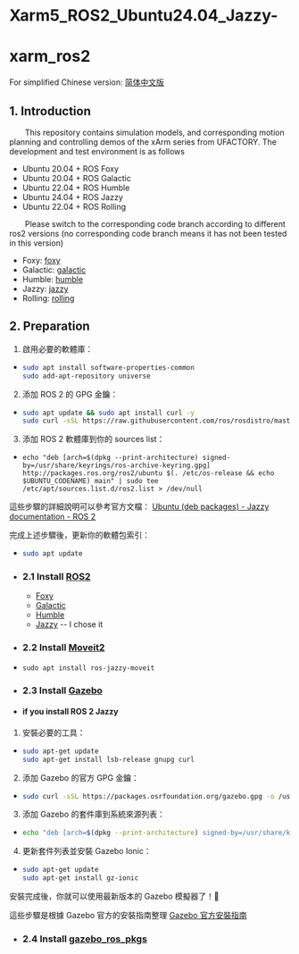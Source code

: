 # Xarm5_ROS2_Ubuntu24.04_Jazzy-

# xarm_ros2

For simplified Chinese version: [简体中文版](./ReadMe_cn.md)

## 1. Introduction

&ensp;&ensp;&ensp;&ensp;This repository contains simulation models, and corresponding motion planning and controlling demos of the xArm series from UFACTORY. The development and test environment is as follows
- Ubuntu 20.04 + ROS Foxy
- Ubuntu 20.04 + ROS Galactic
- Ubuntu 22.04 + ROS Humble
- Ubuntu 24.04 + ROS Jazzy
- Ubuntu 22.04 + ROS Rolling

&ensp;&ensp;&ensp;&ensp;Please switch to the corresponding code branch according to different ros2 versions (no corresponding code branch means it has not been tested in this version)
- Foxy: [foxy](https://github.com/xArm-Developer/xarm_ros2/tree/foxy)
- Galactic: [galactic](https://github.com/xArm-Developer/xarm_ros2/tree/galactic)
- Humble: [humble](https://github.com/xArm-Developer/xarm_ros2/tree/humble)
- Jazzy: [jazzy](https://github.com/xArm-Developer/xarm_ros2/tree/jazzy)
- Rolling: [rolling](https://github.com/xArm-Developer/xarm_ros2/tree/rolling)


## 2. Preparation

1. 啟用必要的軟體庫：

- ``` bash
  sudo apt install software-properties-common
  sudo add-apt-repository universe
  ```
2. 添加 ROS 2 的 GPG 金鑰：
- ``` bash 
  sudo apt update && sudo apt install curl -y
  sudo curl -sSL https://raw.githubusercontent.com/ros/rosdistro/master/ros.key -o /usr/share/keyrings/    ros-archive-keyring.gpg
  ```
3. 添加 ROS 2 軟體庫到你的 sources list：
- ```
  echo "deb [arch=$(dpkg --print-architecture) signed-by=/usr/share/keyrings/ros-archive-keyring.gpg] http://packages.ros.org/ros2/ubuntu $(. /etc/os-release && echo $UBUNTU_CODENAME) main" | sudo tee /etc/apt/sources.list.d/ros2.list > /dev/null
  ```

這些步驟的詳細說明可以參考官方文檔：
[Ubuntu (deb packages) - Jazzy documentation - ROS 2](https://docs.ros.org/en/jazzy/Installation/Ubuntu-Install-Debs.html)



完成上述步驟後，更新你的軟體包索引：
- ```bash
  sudo apt update
  ```

- ### 2.1 Install [ROS2](https://docs.ros.org/) 
  - [Foxy](https://docs.ros.org/en/ros2_documentation/foxy/Installation.html)
  - [Galactic](https://docs.ros.org/en/ros2_documentation/galactic/Installation.html)
  - [Humble](https://docs.ros.org/en/ros2_documentation/humble/Installation.html)
  - [Jazzy](https://docs.ros.org/en/ros2_documentation/jazzy/Installation.html) -- I chose it

- ### 2.2 Install [Moveit2](https://moveit.ros.org/install-moveit2/binary/)
- ```
  sudo apt install ros-jazzy-moveit
  ```

- ### 2.3 Install [Gazebo](https://classic.gazebosim.org/tutorials?tut=install_ubuntu)


- #### if you install ROS 2 Jazzy

1. 安裝必要的工具：
- ```bash
  sudo apt-get update
  sudo apt-get install lsb-release gnupg curl
  ```
2. 添加 Gazebo 的官方 GPG 金鑰：
- ```bash
  sudo curl -sSL https://packages.osrfoundation.org/gazebo.gpg -o /usr/share/keyrings/pkgs-osrf-archive-keyring.gpg
  ```
3. 添加 Gazebo 的套件庫到系統來源列表：
- ```bash
  echo "deb [arch=$(dpkg --print-architecture) signed-by=/usr/share/keyrings/pkgs-osrf-archive-keyring.gpg] http://packages.osrfoundation.org/gazebo/ubuntu-stable $(lsb_release -cs) main" | sudo tee /etc/apt/sources.list.d/gazebo-stable.list > /dev/null
  ```
4. 更新套件列表並安裝 Gazebo Ionic：
- ```bash
  sudo apt-get update
  sudo apt-get install gz-ionic
  ```

安裝完成後，你就可以使用最新版本的 Gazebo 模擬器了！🚀

這些步驟是根據 Gazebo 官方的安裝指南整理 [Gazebo 官方安裝指南](https://gazebosim.org/docs/latest/install_ubuntu/)

- ### 2.4 Install [gazebo_ros_pkgs](http://gazebosim.org/tutorials?tut=ros2_installing&cat=connect_ros)  

